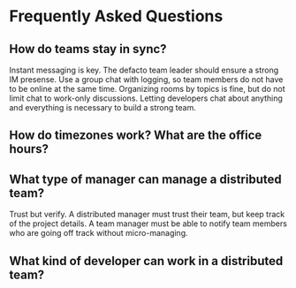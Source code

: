 # Frequently Asked Questions

## How do teams stay in sync?

Instant messaging is key. 
The defacto team leader should ensure a strong IM presense.
Use a group chat with logging,
so team members do not have to be online at the same time.
Organizing rooms by topics is fine,
but do not limit chat to work-only discussions.
Letting developers chat about anything and everything is necessary to build a strong team.

## How do timezones work? What are the office hours?

## What type of manager can manage a distributed team?

Trust but verify. 
A distributed manager must trust their team,
but keep track of the project details.
A team manager must be able to notify team members who are going off track without micro-managing.

## What kind of developer can work in a distributed team? 
